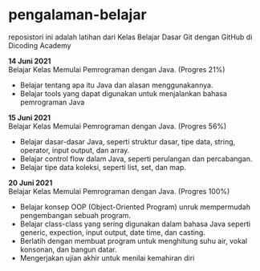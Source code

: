 # pengalaman-belajar
reposistori ini adalah latihan dari Kelas Belajar Dasar Git dengan GitHub di Dicoding Academy


**14 Juni 2021**<br>
Belajar Kelas Memulai Pemrograman dengan Java. (Progres 21%)
 * Belajar tentang apa itu Java dan alasan menggunakannya.
 * Belajar tools yang dapat digunakan untuk menjalankan bahasa pemrograman Java

**15 Juni 2021**<br>
Belajar Kelas Memulai Pemrograman dengan Java. (Progres 56%)
 * Belajar dasar-dasar Java, seperti struktur dasar, tipe data, string, operator, input output, 
    dan array.
 * Belajar control flow dalam Java, seperti perulangan dan percabangan.
 * Belajar tipe data koleksi, seperti list, set, dan map.

**20 Juni 2021**<br>
Belajar Kelas Memulai Pemrograman dengan Java. (Progres 100%)
 * Belajar konsep OOP (Object-Oriented Program) unruk mempermudah pengembangan sebuah program.
 * Belajar class-class yang sering digunakan dalam bahasa Java seperti generic, expection, input output, date time, dan casting.
 * Berlatih dengan membuat program untuk menghitung suhu air, vokal konsonan, dan bangun datar.
 * Mengerjakan ujian akhir untuk menilai kemahiran diri
